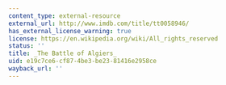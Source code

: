 ```yaml
---
content_type: external-resource
external_url: http://www.imdb.com/title/tt0058946/
has_external_license_warning: true
license: https://en.wikipedia.org/wiki/All_rights_reserved
status: ''
title: _The Battle of Algiers_
uid: e19c7ce6-cf87-4be3-be23-81416e2958ce
wayback_url: ''
---
```


